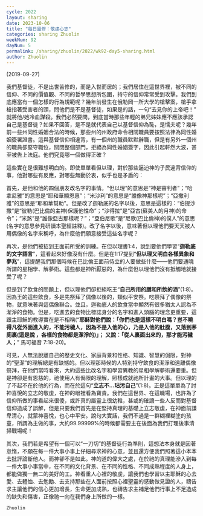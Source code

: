 ```yaml
---
cycle: 2022
layout: sharing
date: 2023-10-06
title: "每日靈修：敬虔心志"
categories: sharing Zhuolin
weekNum: 92
dayNum: 5
permalink: /sharing/zhuolin/2022/wk92-day5-sharing.html
author: Zhuolin
---
```

(2019-09-27)

我們基督徒，不是出世苦修的，而是入世而居的；我們居住在這世界裡，被不同的信仰、不同的價值觀、不同的哲學思想所包圍，持守的信仰常常受到攻擊。我們到底應當有一個怎樣的行為規範呢？幾年前發生在俄勒岡一所大學的槍擊案，槍手拿槍指著受害者的頭，問他們是不是基督徒，如果是的話，一句“去見你的上帝吧！” 就將他/她冷血謀殺。我們必然要問，到底當時那些年輕的弟兄姊妹應不應該承認自己是基督徒？如果不回答，是不是就代表自己以基督信仰為恥，是懦夫呢？幾年前一些州同性婚姻合法的時候，那些州的州政府命令相關職員要按照法律為同性婚姻簽署證書。這與基督信仰相違背，有一個州的職員默默辭職，但是有另外一個州的職員卻堅守職位，關閉整個部門，拒絕為同性婚姻簽字，因此引起軒然大波，甚至被告上法庭。他們究竟哪一個做得正確？    

這些實在是很難想明白的。即使單單看但以理，對於那些逼迫神的子民違背信仰的事，他對哪些有反應，對哪些無動於衷，似乎也是矛盾的：    

首先，是他和他的四個朋友改名字的事情。“但以理”的意思是“神是審判者”；“哈拿尼雅”的意思是“耶和華顯恩惠”；“米沙利”的意思是“誰像神那樣呢”；“亞撒利雅”的意思是“耶和華幫助”。但是改了迦勒底的名字以後，意思是這樣的：“伯提沙撒”是“彼勒(巴比倫的主神)保護他性命”；“沙得拉”是“亞古(蘇美人的月神)的命令”；“米煞”是“誰像亞古那樣呢？”；“亞伯尼歌”是“尼歌(巴比倫神)的僕人”的意思(名字的意思參見研讀本聖經註釋)。改了名字以後，意味著但以理他們要天天被人用偶像的名字來稱呼，為什麼他們願意接受這些名字呢？    

再次，是他們被招到王面前所受的訓練。在但以理書1:4，說到要他們學習“**迦勒底的文字語言**”，這看起來好像沒有什麼。但是在1:17提到“**但以理又明白各樣異象和夢兆**”，這提醒我們那個時候在巴比倫王面前侍立的人要做些什麼——他們要通曉所謂的星相學、解夢術。這些都是神所厭惡的，為什麼但以理他們沒有抵觸地就接受了呢？    

但是到了飲食的問題上，但以理他們卻拒絕吃王“**自己所用的膳和所飲的酒**”(1:8)。因為王的這些飲食，多是先祭拜了偶像以後的，類似平安祭。吃祭拜了偶像的祭物，就意味著與這偶像聯合。並且，迦勒底人的飲食當中顯然有很多猶太人認為不潔淨的食物。但是，吃進去的食物比標誌身分的名字和進入頭腦的理念更重要，這跟主耶穌的教導實在是不相稱(“**耶穌對他們說：「你們也是這樣不明白嗎？豈不曉得凡從外面進入的，不能污穢人，因為不是入他的心，乃是入他的肚腹，又落到茅廁裏(這是說 ，各樣的食物都是潔淨的)」； 又說：「從人裏面出來的，那才能污穢人；**” 馬可福音 7:18-20)。    

可見，人無法脫離自己的歷史文化、家庭背景和性格、知識、智慧的侷限，對神的“聖潔”的理解總是有缺憾的。但以理那時候的人特別持守飲食的潔淨和遠離偶像祭拜，在他們當時看來，大約這些比改名字和學習異教的星相學解夢術還要重。但是神卻是有恩慈的，祂使用人有侷限的理解，照樣成就祂所計畫的大事。但以理的了不起不在於他的行為，而在於這句“**立志不...玷污自己**”(1:8)。正是這單單為了討神喜悅的立志的敬虔，在神的眼裡看為寶貴。我們在這世界、在這職場，也許為了信仰所做的事看起來很傻，或許真的屬靈上很幼稚，甚或的確讓一些人反而對基督信仰造成了誤解，但是只要我們首先是在堅持真理的基礎上立志敬虔，在神面前謙卑清心，就蒙神喜悅，也心中平安。說句大實話，我們不過是一群糊裡糊塗的孩童，所謂為主做的事，大約99.99999%的時候都需要主在後面為我們打理後事清掃戰場呢！    

其次，我們若是希望有一個可以“一刀切”的基督徒行為準則，這想法本身就是因著怠惰，不願在每一件大事小事上仔細尋求神的心意，並且還方便我們照著這小本本去批評論斷他人。而神卻不是如此。神的道的偉大之處，在於祂的真理能滲入到每一件大事小事當中，在不同的文化背景、在不同的性格、不同成熟程度的人身上，都能做獨一無二的美好的工。神看重人心裡的敬虔，讓我們也學習以主耶穌的心去愛、去體恤、去勉勵、去支持那些在人面前按照心裡聖靈的感動做見證的人，禱告求主讓他們的信心更加增長，生命更加成熟，也禱告求主補足他們行事上不足造成的缺失和傷害，正像祂一向在我們身上所做的一樣。    

`Zhuolin`    
